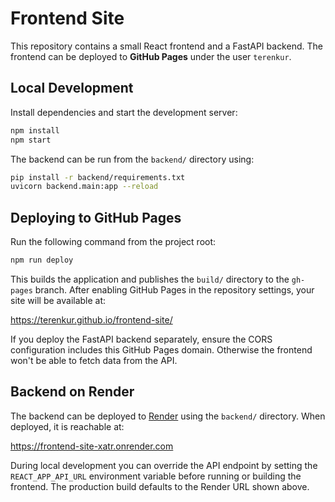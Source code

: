 # Frontend Site

This repository contains a small React frontend and a FastAPI backend. The frontend can be deployed to **GitHub Pages** under the user `terenkur`.

## Local Development

Install dependencies and start the development server:

```bash
npm install
npm start
```

The backend can be run from the `backend/` directory using:

```bash
pip install -r backend/requirements.txt
uvicorn backend.main:app --reload
```

## Deploying to GitHub Pages

Run the following command from the project root:

```bash
npm run deploy
```

This builds the application and publishes the `build/` directory to the `gh-pages` branch. After enabling GitHub Pages in the repository settings, your site will be available at:

<https://terenkur.github.io/frontend-site/>

If you deploy the FastAPI backend separately, ensure the CORS configuration
includes this GitHub Pages domain. Otherwise the frontend won't be able to
fetch data from the API.

## Backend on Render

The backend can be deployed to [Render](https://render.com) using the
`backend/` directory. When deployed, it is reachable at:

https://frontend-site-xatr.onrender.com

During local development you can override the API endpoint by setting the
`REACT_APP_API_URL` environment variable before running or building the
frontend. The production build defaults to the Render URL shown above.
